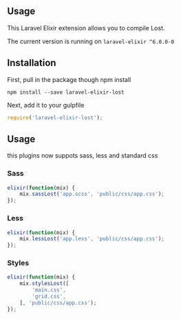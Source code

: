 ## Usage

This Laravel Elixir extension allows you to compile Lost.

The current version is running on `laravel-elixir ^6.0.0-0`

## Installation

First, pull in the package though npm install

```
npm install --save laravel-elixir-lost
```

Next, add it to your gulpfile

```js
require('laravel-elixir-lost');
```

## Usage

this plugins now suppots sass, less and standard css

### Sass

```js
elixir(function(mix) {
	mix.sassLost('app.scss', 'public/css/app.css');
});
```

### Less

```js
elixir(function(mix) {
	mix.lessLost('app.less', 'public/css/app.css');
});
```

### Styles

```js
elixir(function(mix) {
	mix.stylesLost([
		'main.css',
		'grid.css',
	], 'public/css/app.css');
});
```